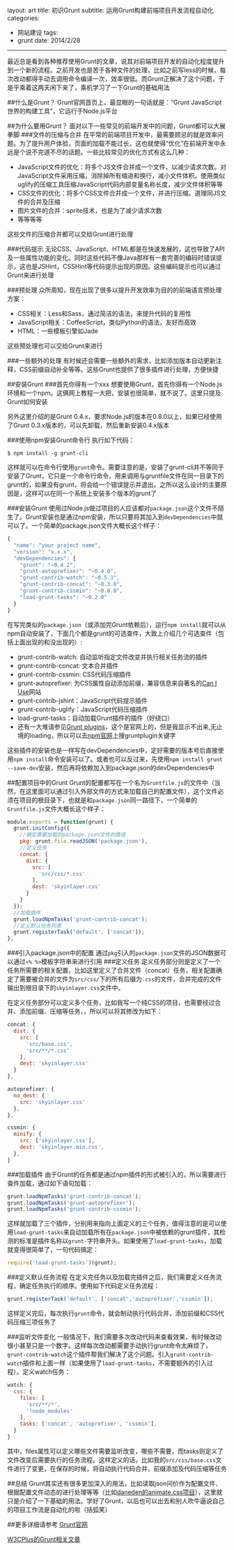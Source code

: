 layout: art
title: 初识Grunt
subtitle: 运用Grunt构建前端项目开发流程自动化
categories: 
- 网站建设
tags: 
- grunt
date: 2014/2/28
---

最近总是看到各种推荐使用Grunt的文章，说其对前端项目开发的自动化程度提升到一个新的流程。之前开发也是苦于各种文件的处理，比如之前写less的时候，每次改动都得手动去调用命令编译一次，效率很低。而Grunt正解决了这个问题，于是乎乘着这两天闲下来了，乘机学习了一下Grunt的基础用法

<!-- more -->

##什么是Grunt？
Grunt官网首页上，最显眼的一句话就是：“Grunt JavaScript世界的构建工具”，它运行于Node.js平台

##为什么要用Grunt？
面对以下一些常见的前端开发中的问题，Grunt都可以大展拳脚
###文件的压缩与合并
在平常的前端项目开发中，最需要顾忌的就是效率问题。为了提升用户体验，页面的加载不能过长，这也就使得“优化”在前端开发中永远是个说不完道不尽的话题。一些比较常见的优化方式有这么几种：
* JavaScript文件的优化：将多个JS文件合并成一个文件，以减少请求次数。对JavaScript文件采用压缩，消除掉所有缩进和换行，减小文件体积。使用类似uglify的压缩工具压缩JavaScript代码内部变量名称长度，减少文件体积等等
* CSS文件的优化：将多个CSS文件合并成一个文件，并进行压缩。道理同JS文件的合并及压缩
* 图片文件的合并：sprite技术，也是为了减少请求次数
* 等等等等

这些文件的压缩合并都可以交给Grunt进行处理

###代码提示
无论CSS、JavaScript、HTML都是在快速发展的，这也导致了API及一些属性功能的变化。同时这些代码不像Java那样有一套完善的编码时错误提示，这也是JSHint，CSSHint等代码提示出现的原因。这些编码提示也可以通过Grunt来进行处理

###预处理
众所周知，现在出现了很多以提升开发效率为目的的前端语言预处理方案：
* CSS相关：Less和Sass，通过简洁的语法，来提升代码的复用性
* JavaScript相关：CoffeeScript，类似Python的语法，友好而高效
* HTML：一些模板引擎如Jade

这些预处理也可以交给Grunt来进行

###一些额外的处理
有时候还会需要一些额外的需求，比如添加版本自动更新注释，CSS前缀自动补全等等。这些Grunt也提供了很多插件进行处理，方便快捷

##安装Grunt
###首先你得有一个xxx
想要使用Grunt，首先你得有一个Node.js环境和一个npm。这俩网上教程一大把，安装也很简单，就不说了。这里只提及Grunt如何安装

另外这里介绍的是Grunt 0.4.x，要求Node.js的版本在0.8.0以上，如果已经使用了Grunt 0.3.x版本的，可以先卸载，然后重新安装0.4.x版本

###使用npm安装Grunt命令行
执行如下代码：
```shell
$ npm install -g grunt-cli
```
这样就可以在命令行使用```grunt```命令。需要注意的是，安装了grunt-cli并不等同于安装了Grunt，它只是一个命令行命令，用来调用与gruntfile文件在同一目录下的grunt的，如果没有grunt，将会给一个错误提示并退出。之所以这么设计的主要原因是，这样可以在同一个系统上安装多个版本的grunt了

###安装Grunt
使用过Node.js做过项目的人应该都对```package.json```这个文件不陌生了。Grunt安装也是通过npm安装，所以只要将其加入到```devDependencies```中就可以了。一个简单的package.json文件大概长这个样子：
```javascript
{
  "name": "your project name",
  "version": "x.x.x",
  "devDependencies": {
    "grunt": "~0.4.2",
    "grunt-autoprefixer": "~0.4.0",
    "grunt-contrib-watch": "~0.5.3",
    "grunt-contrib-concat": "~0.3.0",
    "grunt-contrib-cssmin": "~0.8.0",
    "load-grunt-tasks": "~0.2.0"
  }
}
```

在写完类似的```package.json```（或添加完Grunt依赖后），运行```npm install```就可以从npm自动安装了，下面几个都是grunt的可选查件，大致上介绍几个可选查件（包括上面出现的和没出现的）:
* grunt-contrib-watch: 自动监听指定文件改变并执行相关任务流的插件
* grunt-contrib-concat: 文本合并插件
* grunt-contrib-cssmin: CSS代码压缩插件
* grunt-autoprefixer: 为CSS属性自动添加前缀，兼容信息来自著名的[Can I Use](http://caniuse.com/)网站
* grunt-contrib-jshint：JavaScript代码提示插件
* grunt-contrib-uglify：JavaScript代码压缩插件
* load-grunt-tasks：自动加载Grunt插件的插件（好绕口）
* 还有一大堆请参见[Grunt plugins](http://gruntjs.com/plugins)，这个是官网上的，但是我显示不出来,无止境的loading，所以可以去[npm官网](https://npmjs.org/)上搜gruntplugin关键字

这些插件的安装也是一样写在devDependencies中，定好需要的版本号后直接使用```npm install```命令安装可以了。或者也可以反过来，先使用```npm install grunt --save-dev```安装，然后再将依赖加入到package.json的devDependencies中

##配置项目中的Grunt
Grunt的配置都写在一个名为```Gruntfile.js```的文件中（当然，在这里面可以通过引入外部文件的方式来加载自己的配置文件），这个文件必须在项目的根目录下，也就是和```package.json```同一路径下，一个简单的```Gruntfile.js```文件大概长这个样子：
```javascript
module.exports = function(grunt) {
  grunt.initConfig({
    //确定需要加载的package.json文件的路径
    pkg: grunt.file.readJSON('package.json'),
    //定义任务
    concat: {
      dist: {
        src: [
          'src/css/*.css'
        ],
        dest: 'skyinlayer.css'
      }
    }
  });
  //加载插件
  grunt.loadNpmTasks('grunt-contrib-concat');
  //定义默认任务列表
  grunt.registerTask('default', ['concat']);
};
```
###引入package.json中的配置
通过```pkg```引入的```package.json```文件的JSON数据可以通过```<% %>```模板字符串来进行引用
###定义任务
定义任务部分则是定义了一个任务所需要的相关配置，比如这里定义了合并文件（concat）任务，相关配置确定了需要被合并的文件为```src/css/```下的所有后缀为```.css```的文件，合并完成的文件输出到根目录下的```skyinlayer.css```文件中。

在定义任务部分可以定义多个任务，比如我写一个纯CSS的项目，也需要经过合并、添加前缀、压缩等任务，，所以可以将其修改为如下：
```javascript
concat: {
  dist: {
    src: [
      'src/base.css',
      'src/**/*.css'
    ],
    dest: 'skyinlayer.css'
  }
},

autoprefixer: {
  no_dest: {
    src: 'skyinlayer.css'
  },
},

cssmin: {
  minify: {
    src: ['skyinlayer.css'],
    dest: 'skyinlayer.min.css',
  },
}
```

###加载插件
由于Grunt的任务都是通过npm插件的形式被引入的，所以需要进行查件加载，通过如下语句加载：
```javascript
grunt.loadNpmTasks('grunt-contrib-concat');
grunt.loadNpmTasks('grunt-autoprefixer');
grunt.loadNpmTasks('grunt-contrib-cssmin');
```
这样就加载了三个插件，分别用来指向上面定义的三个任务，值得注意的是可以使用```load-grunt-tasks```来自动加载所有在```package.json```中被依赖的grunt插件，其检测的标准是插件名称以```grunt-```字符串开头。如果使用了```load-grunt-tasks```，加载就变得很简单了，一句代码搞定：
```javascript
require('load-grunt-tasks')(grunt);
```

###定义默认任务流程
在定义完任务以及加载完插件之后，我们需要定义任务流程，确定任务执行的顺序。使用如下代码定义任务流程：
```javascript
grunt.registerTask('default', ['concat','autoprefixer','cssmin']);
```
这样定义完后，每次执行```grunt```命令，就会制动执行代码合并，添加前缀和CSS代码压缩三项任务了

###监听文件变化
一般情况下，我们需要多次改动代码来查看效果，有时候改动很小甚至只是一个数字。这样每次改动都需要手动执行grunt命令太麻烦了，```grunt-contrib-watch```这个插件帮我们解决了这个问题。引入```grunt-contrib-watch```插件和上面一样（如果使用了```load-grunt-tasks```，不需要额外的引入过程）。定义watch任务：
```javascript
watch: {
  css: {
    files: [
      'src/**/*',
      '!node_modules'
    ],
    tasks: ['concat', 'autoprefixer', 'cssmin'],
  }
}
```
其中，files属性可以定义哪些文件需要监听改变，哪些不需要，而tasks则定义了文件改变后需要执行的任务流程。这样定义的话，比如我的```src/css/base.css```文件进行了变更，在保存的时候，将自动执行代码合并，前缀添加及代码压缩等任务

##总结
Grunt其实还有很多更加深入的用法，比如读取json问价作为配置文件、根据配置文件动态的进行处理等等（比如[daneden的animate.css项目](https://github.com/daneden/animate.css)），这里就只是介绍了一下基础的用法。学好了Grunt，以后也可以出去和别人吹牛逼说自己的项目工作流是自动化的啦（括弧笑）

##更多详细请参考
[Grunt官网](http://www.gruntjs.net/)

[W3CPlus的Grunt相关文章](http://www.w3cplus.com/blog/tags/372.html)
